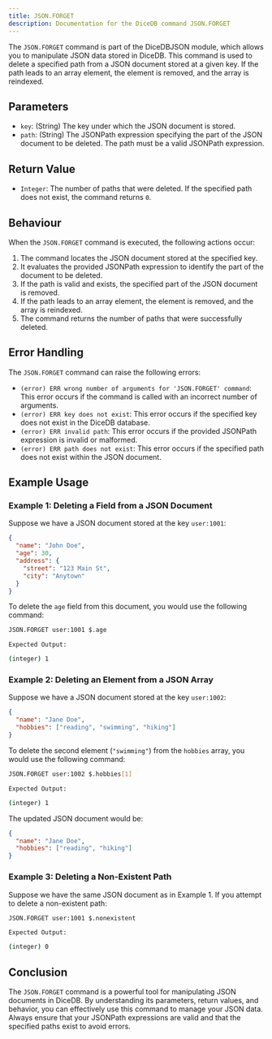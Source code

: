 ```yaml
---
title: JSON.FORGET
description: Documentation for the DiceDB command JSON.FORGET
---
```


The `JSON.FORGET` command is part of the DiceDBJSON module, which allows you to manipulate JSON data stored in DiceDB. This command is used to delete a specified path from a JSON document stored at a given key. If the path leads to an array element, the element is removed, and the array is reindexed.

## Parameters

- `key`: (String) The key under which the JSON document is stored.
- `path`: (String) The JSONPath expression specifying the part of the JSON document to be deleted. The path must be a valid JSONPath expression.

## Return Value

- `Integer`: The number of paths that were deleted. If the specified path does not exist, the command returns `0`.

## Behaviour

When the `JSON.FORGET` command is executed, the following actions occur:

1. The command locates the JSON document stored at the specified key.
1. It evaluates the provided JSONPath expression to identify the part of the document to be deleted.
1. If the path is valid and exists, the specified part of the JSON document is removed.
1. If the path leads to an array element, the element is removed, and the array is reindexed.
1. The command returns the number of paths that were successfully deleted.

## Error Handling

The `JSON.FORGET` command can raise the following errors:

- `(error) ERR wrong number of arguments for 'JSON.FORGET' command`: This error occurs if the command is called with an incorrect number of arguments.
- `(error) ERR key does not exist`: This error occurs if the specified key does not exist in the DiceDB database.
- `(error) ERR invalid path`: This error occurs if the provided JSONPath expression is invalid or malformed.
- `(error) ERR path does not exist`: This error occurs if the specified path does not exist within the JSON document.

## Example Usage

### Example 1: Deleting a Field from a JSON Document

Suppose we have a JSON document stored at the key `user:1001`:

```json
{
  "name": "John Doe",
  "age": 30,
  "address": {
    "street": "123 Main St",
    "city": "Anytown"
  }
}
```

To delete the `age` field from this document, you would use the following command:

```sh
JSON.FORGET user:1001 $.age
```

`Expected Output:`

```sh
(integer) 1
```

### Example 2: Deleting an Element from a JSON Array

Suppose we have a JSON document stored at the key `user:1002`:

```json
{
  "name": "Jane Doe",
  "hobbies": ["reading", "swimming", "hiking"]
}
```

To delete the second element (`"swimming"`) from the `hobbies` array, you would use the following command:

```sh
JSON.FORGET user:1002 $.hobbies[1]
```

`Expected Output:`

```sh
(integer) 1
```

The updated JSON document would be:

```json
{
  "name": "Jane Doe",
  "hobbies": ["reading", "hiking"]
}
```

### Example 3: Deleting a Non-Existent Path

Suppose we have the same JSON document as in Example 1. If you attempt to delete a non-existent path:

```sh
JSON.FORGET user:1001 $.nonexistent
```

`Expected Output:`

```sh
(integer) 0
```

## Conclusion

The `JSON.FORGET` command is a powerful tool for manipulating JSON documents in DiceDB. By understanding its parameters, return values, and behavior, you can effectively use this command to manage your JSON data. Always ensure that your JSONPath expressions are valid and that the specified paths exist to avoid errors.

